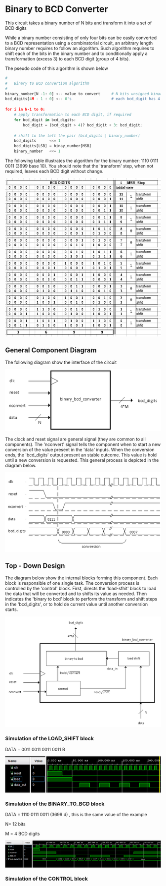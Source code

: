 # Binary to BCD Converter

This circuit takes a binary number of N bits and transform it into a set of BCD digits

While a binary number consisting of only four bits can be easily converted to a BCD representation using a combinatorial circuit, an arbitrary length binary number requires to follow an algorithm. Such algorithm requires to shift each of the bits in the binary number and to conditionally apply a transformation (excess 3) to each BCD digit (group of 4 bits).

The pseudo code of this algorithm is shown below

````python
#
# 	Binary to BCD convertion algorithm
#
binary_number[N -1: 0] <-- value to convert		# N bits unsigned binary number
bcd_digits[4M - 1 : 0] <-- 0's              	# each bcd_digit has 4 bits

for i in N-1 to 0:
    # apply transformation to each BCD digit, if required
   	for bcd_digit in bcd_digits:
        bcd_digit = (bcd_digit > 4)? bcd_digit + 3: bcd_digit;

    # shift to the left the pair [bcd_digits | binary_number]
    bcd_digits      <<= 1
    bcd_digits[LSB] = binay_number[MSB]
	binary_number   <<= 1
````



The following table illustrates the algorithm for the binary number: 1110 0111 0011 (3699 base 10). You should note that the 'transform' step, when not required, leaves each BCD digit without change.

![paper_example](resources/images/paper_example.png)


## General Component Diagram

The following diagram show the interface of the circuit



![component_interface](resources/images/component_interface.png)



The clock and reset signal are general signal (they are common to all components). The 'nconvert' signal tells the component when to start a new conversion of the value present in the 'data' inputs. When the conversion ends, the 'bcd_digits' output present an stable outcome. This value is hold until a new conversion is requested. This general process is depicted in the diagram below. 

![interface_waveforms](resources/images/interface_waveforms.png)

## Top - Down Design

The diagram below show the internal blocks forming this component. Each block is responsible of one single task. The conversion process is controlled by the 'control' block. First, directs the 'load-sfhit' block to load the data that will be converted and to shifts its value as needed. Then indicates the 'binary to bcd' block to perform the transform and shift steps in the 'bcd_digits', or to hold de current value until another conversion starts.

![block_diagram](resources/images/block_diagram.png)



### Simulation of the LOAD_SHIFT block

DATA = 0011 0011 0011 0011 B 

![simulation_load_shift](resources/images/simulation_load_shift.png)



### Simulation of the BINARY_TO_BCD block

DATA = 1110 0111 0011 (3699 d) , this is the same value of the example

N= 12 bits

M = 4 BCD digits 

![simulation_binary_to_bcd](resources/images/simulation_binary_to_bcd.png)



### Simulation of the CONTROL block

